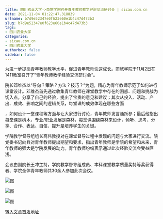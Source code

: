 ```yaml
---
title: 四川农业大学->商旅学院召开青年教师教学经验交流研讨会 | sicau.com.cn
date: 2021-11-04 01:22:47.318839
urlname: b7d9e52347e0f623e60e1b4c47d473b3
slug: b7d9e52347e0f623e60e1b4c47d473b3
tags: 
- 四川农业大学
categories:
- sicau.com.cn
- 四川农业大学
authorbox: false
sidebar: false
---
```

为进一步提高青年教师教学水平，促进青年教师快速成长。商旅学院于11月2日在1411教室召开了“青年教师教学经验交流研讨会”。

院长邓维杰以“导向？策略？方法？技巧？”为题，精心为青年教师示范了如何进行课堂设计。邓维杰首先通过收集青年教师在课堂教学中存在的困惑、问题和挑战为切入点，分享了自己的经验，提出了宝贵的意见和建议；其次从投入、活动、产出、成效、影响之间的逻辑关系，每堂课的成效体现在哪些方面
<!--more-->
，如何设计一堂课程等方面与让大家进行讨论，青年教师发言踊跃参；最后他指出每堂课是树木，专业/职业发展是森林，每堂课围绕森林来设计，倾听、思考、分享、合作、表达、自信、提升是培养学生的关键。

学院教学督导组组长高伟教授对在课堂督导过程中发现的问题与大家进行交流。院党委书记向兵对青年教师提出期望和要求，指出青年教师是学院的希望和未来，青年教师的强大是学院发展的动力。青年教师纷纷表示通过此次经验交流会受益匪浅。

会议由副院长王冲主持，学院教学督导组成员、本科课堂教学质量奖特等奖获得者、学院全体青年教师共30余人参加此次会议。

![图](https://news.sicau.edu.cn/__local/2/49/7F/251AB552CFB97A064DDADC422E4_9429118A_53626.jpg)

![图](https://news.sicau.edu.cn/__local/F/D4/DB/4D20456C859BB54E7A7731EA3FE_D015984A_46B00.jpg)

![图](https://news.sicau.edu.cn/__local/5/C4/89/94593345CDD7EF9131CBDC7AA0B_12764EB2_3D677.jpg)

[转入文章首发地址](https://news.sicau.edu.cn/info/1078/65244.htm)